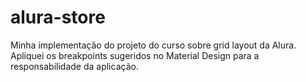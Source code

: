 # alura-store

Minha implementação do projeto do curso sobre grid layout da Alura. 
Apliquei os breakpoints sugeridos no Material Design para a responsabilidade da aplicação.
